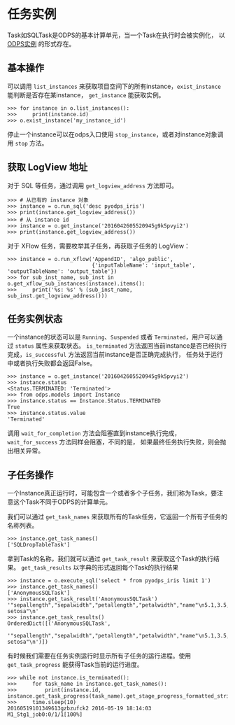 任务实例
========

Task如SQLTask是ODPS的基本计算单元，当一个Task在执行时会被实例化， 以
[ODPS实例](https://help.aliyun.com/document_detail/27825.html)
的形式存在。

基本操作
--------

可以调用 `list_instances`
来获取项目空间下的所有instance，`exist_instance`
能判断是否存在某instance， `get_instance` 能获取实例。

``` {.sourceCode .python}
>>> for instance in o.list_instances():
>>>     print(instance.id)
>>> o.exist_instance('my_instance_id')
```

停止一个instance可以在odps入口使用
`stop_instance`，或者对instance对象调用 `stop` 方法。

获取 LogView 地址
-----------------

对于 SQL 等任务，通过调用 `get_logview_address` 方法即可。

``` {.sourceCode .python}
>>> # 从已有的 instance 对象
>>> instance = o.run_sql('desc pyodps_iris')
>>> print(instance.get_logview_address())
>>> # 从 instance id
>>> instance = o.get_instance('2016042605520945g9k5pvyi2')
>>> print(instance.get_logview_address())
```

对于 XFlow 任务，需要枚举其子任务，再获取子任务的 LogView：

``` {.sourceCode .python}
>>> instance = o.run_xflow('AppendID', 'algo_public',
                           {'inputTableName': 'input_table', 'outputTableName': 'output_table'})
>>> for sub_inst_name, sub_inst in o.get_xflow_sub_instances(instance).items():
>>>     print('%s: %s' % (sub_inst_name, sub_inst.get_logview_address()))
```

任务实例状态
------------

一个instance的状态可以是 `Running`、`Suspended` 或者
`Terminated`，用户可以通过 `status` 属性来获取状态。 `is_terminated`
方法返回当前instance是否已经执行完成，`is_successful`
方法返回当前instance是否正确完成执行，
任务处于运行中或者执行失败都会返回False。

``` {.sourceCode .python}
>>> instance = o.get_instance('2016042605520945g9k5pvyi2')
>>> instance.status
<Status.TERMINATED: 'Terminated'>
>>> from odps.models import Instance
>>> instance.status == Instance.Status.TERMINATED
True
>>> instance.status.value
'Terminated'
```

调用 `wait_for_completion`
方法会阻塞直到instance执行完成，`wait_for_success`
方法同样会阻塞，不同的是， 如果最终任务执行失败，则会抛出相关异常。

子任务操作
----------

一个Instance真正运行时，可能包含一个或者多个子任务，我们称为Task，要注意这个Task不同于ODPS的计算单元。

我们可以通过 `get_task_names`
来获取所有的Task任务，它返回一个所有子任务的名称列表。

``` {.sourceCode .python}
>>> instance.get_task_names()
['SQLDropTableTask']
```

拿到Task的名称，我们就可以通过 `get_task_result`
来获取这个Task的执行结果。 `get_task_results`
以字典的形式返回每个Task的执行结果

``` {.sourceCode .python}
>>> instance = o.execute_sql('select * from pyodps_iris limit 1')
>>> instance.get_task_names()
['AnonymousSQLTask']
>>> instance.get_task_result('AnonymousSQLTask')
'"sepallength","sepalwidth","petallength","petalwidth","name"\n5.1,3.5,1.4,0.2,"Iris-setosa"\n'
>>> instance.get_task_results()
OrderedDict([('AnonymousSQLTask',
           '"sepallength","sepalwidth","petallength","petalwidth","name"\n5.1,3.5,1.4,0.2,"Iris-setosa"\n')])
```

有时候我们需要在任务实例运行时显示所有子任务的运行进程。使用
`get_task_progress` 能获得Task当前的运行进度。

``` {.sourceCode .python}
>>> while not instance.is_terminated():
>>>     for task_name in instance.get_task_names():
>>>         print(instance.id, instance.get_task_progress(task_name).get_stage_progress_formatted_string())
>>>     time.sleep(10)
20160519101349613gzbzufck2 2016-05-19 18:14:03 M1_Stg1_job0:0/1/1[100%]
```
